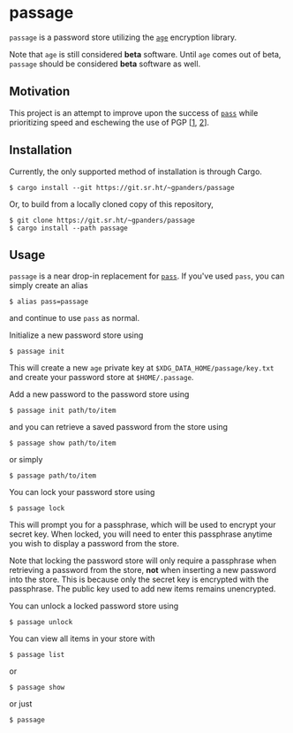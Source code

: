 # passage

`passage` is a password store utilizing the [`age`][age] encryption library.

Note that `age` is still considered **beta** software. Until `age` comes out of
beta, `passage` should be considered **beta** software as well.

[age]: https://age-encryption.org/v1

## Motivation

This project is an attempt to improve upon the success of [`pass`][pass] while
prioritizing speed and eschewing the use of PGP [[1][pgp-1], [2][pgp-2]].

[pass]: https://www.passwordstore.org/
[pgp-1]: https://latacora.micro.blog/2019/07/16/the-pgp-problem.html
[pgp-2]: https://blog.filippo.io/giving-up-on-long-term-pgp/

## Installation

Currently, the only supported method of installation is through Cargo.

    $ cargo install --git https://git.sr.ht/~gpanders/passage

Or, to build from a locally cloned copy of this repository,

    $ git clone https://git.sr.ht/~gpanders/passage
    $ cargo install --path passage

## Usage

`passage` is a near drop-in replacement for [`pass`][pass]. If you've used
`pass`, you can simply create an alias

    $ alias pass=passage

and continue to use `pass` as normal.

Initialize a new password store using

    $ passage init

This will create a new `age` private key at `$XDG_DATA_HOME/passage/key.txt`
and create your password store at `$HOME/.passage`.

Add a new password to the password store using

    $ passage init path/to/item

and you can retrieve a saved password from the store using

    $ passage show path/to/item

or simply

    $ passage path/to/item

You can lock your password store using

    $ passage lock

This will prompt you for a passphrase, which will be used to encrypt your
secret key. When locked, you will need to enter this passphrase anytime you
wish to display a password from the store.

Note that locking the password store will only require a passphrase when
retrieving a password from the store, **not** when inserting a new password
into the store. This is because only the secret key is encrypted with the
passphrase. The public key used to add new items remains unencrypted.

You can unlock a locked password store using

    $ passage unlock

You can view all items in your store with

    $ passage list

or

    $ passage show

or just

    $ passage
